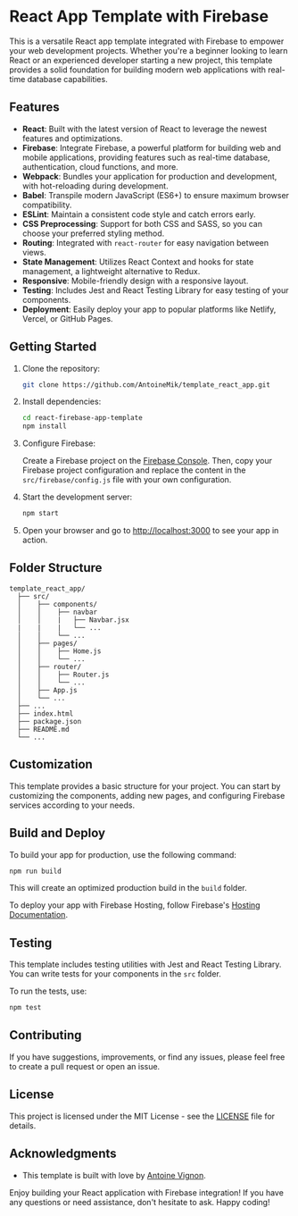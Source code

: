 # React App Template with Firebase

This is a versatile React app template integrated with Firebase to empower your web development projects. Whether you're a beginner looking to learn React or an experienced developer starting a new project, this template provides a solid foundation for building modern web applications with real-time database capabilities.

## Features

- **React**: Built with the latest version of React to leverage the newest features and optimizations.
- **Firebase**: Integrate Firebase, a powerful platform for building web and mobile applications, providing features such as real-time database, authentication, cloud functions, and more.
- **Webpack**: Bundles your application for production and development, with hot-reloading during development.
- **Babel**: Transpile modern JavaScript (ES6+) to ensure maximum browser compatibility.
- **ESLint**: Maintain a consistent code style and catch errors early.
- **CSS Preprocessing**: Support for both CSS and SASS, so you can choose your preferred styling method.
- **Routing**: Integrated with `react-router` for easy navigation between views.
- **State Management**: Utilizes React Context and hooks for state management, a lightweight alternative to Redux.
- **Responsive**: Mobile-friendly design with a responsive layout.
- **Testing**: Includes Jest and React Testing Library for easy testing of your components.
- **Deployment**: Easily deploy your app to popular platforms like Netlify, Vercel, or GitHub Pages.

## Getting Started

1. Clone the repository:

   ```bash
   git clone https://github.com/AntoineMik/template_react_app.git
   ```

2. Install dependencies:

   ```bash
   cd react-firebase-app-template
   npm install
   ```

3. Configure Firebase:
   
   Create a Firebase project on the [Firebase Console](https://console.firebase.google.com/). Then, copy your Firebase project configuration and replace the content in the `src/firebase/config.js` file with your own configuration.

4. Start the development server:

   ```bash
   npm start
   ```

5. Open your browser and go to [http://localhost:3000](http://localhost:3000) to see your app in action.

## Folder Structure

```
template_react_app/
  ├── src/
  │    ├── components/
  │    │    ├── navbar
  │    │    |   ├── Navbar.jsx
  |    |    |   └── ...
  │    │    └── ...
  │    ├── pages/
  │    │    ├── Home.js
  │    │    └── ...
  │    ├── router/
  │    │    ├── Router.js
  │    │    └── ...
  │    ├── App.js
  │    └── ...
  ├── ...
  ├── index.html
  ├── package.json
  ├── README.md
  └── ...
```

## Customization

This template provides a basic structure for your project. You can start by customizing the components, adding new pages, and configuring Firebase services according to your needs.

## Build and Deploy

To build your app for production, use the following command:

```bash
npm run build
```

This will create an optimized production build in the `build` folder.

To deploy your app with Firebase Hosting, follow Firebase's [Hosting Documentation](https://firebase.google.com/docs/hosting).

## Testing

This template includes testing utilities with Jest and React Testing Library. You can write tests for your components in the `src` folder.

To run the tests, use:

```bash
npm test
```

## Contributing

If you have suggestions, improvements, or find any issues, please feel free to create a pull request or open an issue.

## License

This project is licensed under the MIT License - see the [LICENSE](LICENSE) file for details.

## Acknowledgments

- This template is built with love by [Antoine Vignon](https://github.com/AntoineMik).

Enjoy building your React application with Firebase integration! If you have any questions or need assistance, don't hesitate to ask. Happy coding!
